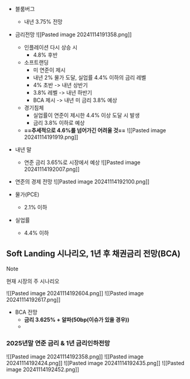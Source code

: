 - 블룸버그 
	- 내년 3.75% 전망
- 금리전망
![[Pasted image 20241114191358.png]]
	- 인플레이션 다시 상승 시 
		- 4.8% 후반
	- 소프트랜딩 
		- 미 연준이 제시
		- 내년 2% 물가 도달, 실업률 4.4% 이하의 금리 레벨
		- 4% 초반 -> 내년 상반기
		- 3.8% 레벨 -> 내년 하반기
		- BCA 제시 -> 내년 미 금리 3.8% 예상
	- 경기침체
		- 실업률이 연준이 제시한 4.4% 이상 도달 시 발생
		- 금리 3.8% 이하로 예상
	- **==추세적으로 4.6%를 넘어가긴 어려울 것==**
![[Pasted image 20241114191919.png]]
- 내년 말 
	- 연준 금리 3.65%로 시장에서 예상
![[Pasted image 20241114192007.png]]
- 연준의 경제 전망
![[Pasted image 20241114192100.png]]

- 물가(PCE)
	- 2.1% 이하
- 실업률
	- 4.4% 이하

## Soft Landing 시나리오, 1년 후 채권금리 전망(BCA)
>[!note]
>현재 시장의 주 시나리오

![[Pasted image 20241114192604.png]]
![[Pasted image 20241114192617.png]]
- BCA 전망
	- **금리 3.625% + 알파(50bp(이슈가 있을 경우))**
	- 


### 2025년말 연준 금리 & 1년 금리인하전망
![[Pasted image 20241114192358.png]]
![[Pasted image 20241114192424.png]]
![[Pasted image 20241114192435.png]]
![[Pasted image 20241114192452.png]]
